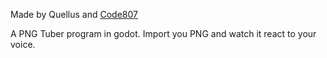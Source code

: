 Made by Quellus and [Code807](https://github.com/code807)

A PNG Tuber program in godot.
Import you PNG and watch it react to your voice.

